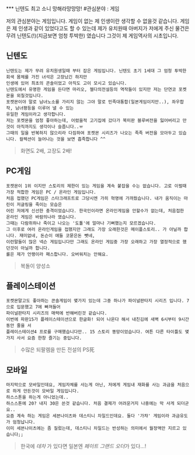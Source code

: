 *** 닌텐도 최고 소니 망해라망망망!
#관심분야 : 게임

저의 관심분야는 게임입니다. 게임이 없는 제 인생이란 생각할 수 없을것 같습니다.
게임은 제 인생과 같이 있었다고도 할 수 있는데 제가 유치원때 아버지가 저에게 주신 물건은 무려 닌텐도(!)(지금보면 엄청 투박한) 였습니다
그것이 제 게임역사의 시초입니다.

## 닌텐도

    닌텐도는 제가 무려 유치원생일때 부터 잡은 게임입니다. 닌텐도 초기 1세대 그 엄청 투박한 회색 몸체를 가진 녀석은 고장났긴 하지만 
    인생에 있어 최초의 콘솔이었고 아직도 고이 모시고 있습니다.
    닌텐도에서 유명한 게임을 든다면 마리오, 젤다의전설등의 역작들이 있지만 저는 단연코 포켓몬을 외칠것입니다.
    포켓몬이야 말로 남녀노소를 가리지 않는 그야 말로 민족대통합(일본게임이지만..), 좌우합작, 남녀평등을 이루어 낼 수 있는
    유일한 게임이라고 생각합니다.
    저는 포켓몬을 엄청 좋아하는데, 어렸을적 고기집에 갔다가 북미판 블루버전을 잃어버리고 만것이 아직까지도 생각이나 슬픕니다..ㅠ 
    그때의 일을 반복하지 않으리라 다짐하여 포켓몬 시리즈가 나오는 족족 버전을 모아두고 있습니다. 컬렉션이 늘어나는 것을 보면 흡족합니다 ^^
    
>화면도 2배, 고장도 2배!

## PC게임

    포켓몬이 1위 이지만 스토리의 제한이 있는 게임을 계속 붙잡을 수는 없습니다. 고로 이럴때 가장 적합한 게임은 PC / 온라인 게임입니다.
    처음 접했던 PC게임은 스타크래프트로 그당시엔 가히 혁명에 가까웠습니다. 내가 움직이는 마린이 저글링을 죽이는 모습은
    어린 저에게 신선한 충격이었습니다. 한국인이라면 온라인게임을 안할수가 없는데, 처음접한 온라인 게임은 바람의나라 였습니다.
    그때는 다람쥐하나 죽이고 나오는 '도톨'에 얼마나 기뻐했는지 모르겠습니다.
    그 이후로 여러 온라인게임을 접했지만 그래도 가장 오래한것은 메이플스토리.. 가 아닐까 합니다. 재미없네, 돈슨이 애들 코묻은돈 뺏네,
    이런말들이 많은 넥슨 게임입니다만 그래도 온라인 게임중 가장 오래하고 가장 열정적으로 했던것이 아닐까 합니다.
    롤은 제가 언랭이라 패스합니다. 오버워치는 안해요.
    
>복돌이 양성소

## 플레이스테이션

    포켓몬말고도 좋아하는 콘솔게임이 몇가지 있는데 그중 하나가 파이널판타지 시리즈 입니다. 7으로 입문했고 7에 빠져들어 
    파이널판타지 시리즈의 매력에 반해버린것 같습니다.
    이번에 파판15가 플레이스테이션으로 한글화! 되어 나온다 해서 내친김에 새벽 6시부터 9시간동안 줄을 서
    플레이스테이션4 프로를 구매했습니다만.. 15 스토리 똥망이었습니다. 여튼 다른 타이틀도 몇가지 사서 요즘 한창 즐기는 중입니다.
    
>수많은 되팔렘을 만든 전설의 PS死

## 모바일

    마지막으로 모바일인데요, 게임자체를 사는게 아닌, 저에게 게임내 재화를 사는 과금을 처음으로 하게 만든것이 모바일 게임입니다.
    하스스톤을 하는게 아니었는데..
    하스스톤에 20? 내지 30은 쓴것 같습니다. 처음 결제가 어려운거지 나중에는 막 사게 되더군요..
    요즘 계속 하는 게임은 세븐나이츠와 데스티니 차일드인데요. 둘다 '가챠' 게임이라 과금유도가 엄청납니다.
    이미 세븐나이츠에는 좀 질렀는데, 데스티니 차일드는 반성하는 의미에서 월정액만 지르고 있습니다;;
    
>한국에 *데차* 가 있다면 일본엔 *페이트 그랜드 오더*가 있다...!

